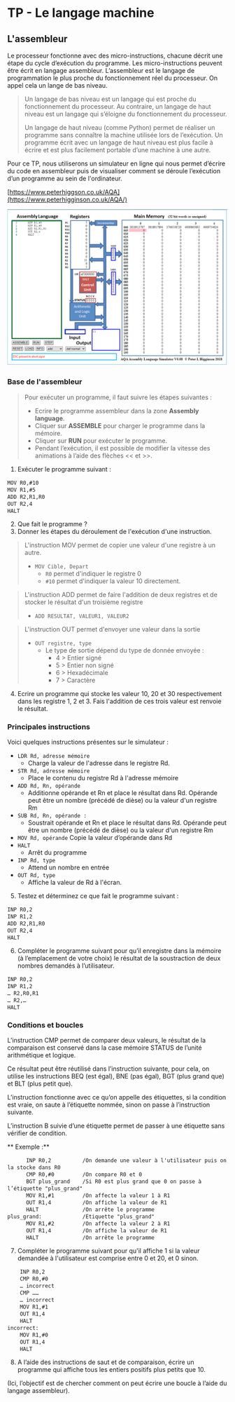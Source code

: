# TP - Le langage machine
## L'assembleur
Le processeur fonctionne avec des micro-instructions, chacune décrit une étape du cycle d’exécution du programme. Les micro-instructions peuvent être écrit en langage assembleur. L’assembleur est le langage de programmation le plus proche du fonctionnement réel du processeur. On appel cela un lange de bas niveau.

> Un langage de bas niveau est un langage qui est proche du fonctionnement du processeur. Au contraire, un langage de haut niveau est un langage qui s’éloigne du fonctionnement du processeur.
> 
> Un langage de haut niveau (comme Python) permet de réaliser un programme sans connaître la machine utilisée lors de l’exécution. Un programme écrit avec un langage de haut niveau est plus facile à écrire et est plus facilement portable d’une machine à une autre.

Pour ce TP, nous utiliserons un simulateur en ligne qui nous permet d’écrire du code en assembleur puis de visualiser comment se déroule l’exécution d’un programme au sein de l'ordinateur. 

[https://www.peterhiggson.co.uk/AQA](https://www.peterhigginson.co.uk/AQA/)

![img_sim](./media/img_sim.png)

### Base de l'assembleur
> Pour exécuter un programme, il faut suivre les étapes suivantes : 
> - Ecrire le programme assembleur dans la zone **Assembly language**.
> - Cliquer sur **ASSEMBLE** pour charger le programme dans la mémoire.
> - Cliquer sur **RUN** pour exécuter le programme.
> -	Pendant l’exécution, il est possible de modifier la vitesse des animations à l’aide des flèches << et >>.

1. Exécuter le programme suivant :
```assembly
MOV R0,#10
MOV R1,#5
ADD R2,R1,R0
OUT R2,4
HALT
```

2. Que fait le programme ?
3. Donner les étapes du déroulement de l'exécution d'une instruction.

> L'instruction MOV permet de copier une valeur d'une registre à un autre. 
> - `MOV Cible, Depart`
>   - `R0` permet d'indiquer le registre 0
>   - `#10` permet d'indiquer la valeur 10 directement.

> L'instruction ADD permet de faire l'addition de deux registres et de stocker le résultat d'un troisième registre
> - `ADD RESULTAT, VALEUR1, VALEUR2`

> L'instruction OUT permet d'envoyer une valeur dans la sortie
> - `OUT registre, type`
>   - Le type de sortie dépend du type de donnée envoyée :
>       - 4 > Entier signé
>       - 5 > Entier non signé
>       - 6 > Hexadécimale
>       - 7 > Caractère

4. Ecrire un programme qui stocke les valeur 10, 20 et 30 respectivement dans les registre 1, 2 et 3. Fais l'addition de ces trois valeur est renvoie le résultat.

### Principales instructions
Voici quelques instructions présentes sur le simulateur :
- `LDR Rd, adresse mémoire`
    - Charge la valeur de l'adresse dans le registre Rd. 
- `STR Rd, adresse mémoire`
    - Place le contenu du registre Rd à l'adresse mémoire
- `ADD Rd, Rn, opérande`
    - Additionne opérande et Rn et place le résultat dans Rd. Opérande peut être un nombre (précédé de dièse) ou la valeur d'un registre Rm
-   `SUB Rd, Rn, opérande :` 
    - Soustrait opérande et Rn et place le résultat dans Rd. Opérande peut être un nombre (précédé de dièse) ou la valeur d'un registre Rm
- `MOV Rd, opérande`
    Copie la valeur d’opérande dans Rd
- `HALT`
    - Arrêt du programme
- `INP Rd, type`
    - Attend un nombre en entrée
- `OUT Rd, type`
    - Affiche la valeur de Rd à l'écran.

5. Testez et déterminez ce que fait le programme suivant :
```assembly
INP R0,2
INP R1,2
ADD R2,R1,R0
OUT R2,4
HALT
```

6. Compléter le programme suivant pour qu’il enregistre dans la mémoire (à l’emplacement de votre choix) le résultat de la soustraction de deux nombres demandés à l’utilisateur.
```assembly
INP R0,2
INP R1,2
… R2,R0,R1
… R2,…
HALT
```
### Conditions et boucles
L’instruction CMP permet de comparer deux valeurs, le résultat de la comparaison est conservé dans la case mémoire STATUS de l’unité arithmétique et logique. 

Ce résultat peut être réutilisé dans l’instruction suivante, pour cela, on utilise les instructions BEQ (est égal), BNE (pas égal), BGT (plus grand que) et BLT (plus petit que).

L’instruction fonctionne avec ce qu’on appelle des étiquettes, si la condition est vraie, on saute à l’étiquette nommée, sinon on passe à l’instruction suivante.

L’instruction B suivie d’une étiquette permet de passer à une étiquette sans vérifier de condition.

** Exemple :**
```assembly
      INP R0,2  		/On demande une valeur à l'utilisateur puis on la stocke dans R0
      CMP R0,#0  		/On compare R0 et 0
      BGT plus_grand 	/Si R0 est plus grand que 0 on passe à l’étiquette "plus_grand"
      MOV R1,#1  		/On affecte la valeur 1 à R1
      OUT R1,4  		/On affiche la valeur de R1
      HALT  		    /On arrête le programme
plus_grand:  		    /Etiquette "plus_grand"
      MOV R1,#2  		/On affecte la valeur 2 à R1
      OUT R1,4 		    /On affiche la valeur de R1
      HALT  		    /On arrête le programme
```

7. Compléter le programme suivant pour qu'il affiche 1 si la valeur demandée à l'utilisateur est comprise entre 0 et 20, et 0 sinon.

```assembly
    INP R0,2
    CMP R0,#0
    … incorrect
    CMP ……
    … incorrect
    MOV R1,#1
    OUT R1,4
    HALT
incorrect:
    MOV R1,#0
    OUT R1,4
    HALT
```

8. A l’aide des instructions de saut et de comparaison, écrire un programme qui affiche tous les entiers positifs plus petits que 10. 

(Ici, l’objectif est de chercher comment on peut écrire une boucle à l’aide du langage assembleur).